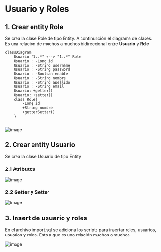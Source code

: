 # Usuario y Roles

## 1. Crear entity Role

Se crea la clase Role de tipo Entity. A continuación el diagrama de clases. Es una relación de muchos a muchos bidireccional entre **Usuario** y **Role** 

```mermaid
classDiagram
    Usuario "1..*" <--> "1..*" Role
    Usuario : -Long id
    Usuario : -String username
    Usuario : -String password
    Usuario : -Boolean enable
    Usuario : -String nombre
    Usuario : -String apellido
    Usuario : -String email
    Usuario: +getter()
    Usuario: +setter()
    class Role{
        -Long id
        +String nombre
        +getterSetter()        
    }
    
```


![image](https://github.com/crodrigr/spring-boot-angular-confenalco/assets/31961588/970d7e93-0c26-4795-ae4e-f0c94fea4d87)

## 2. Crear entity Usuario

Se crea la clase Usuario de tipo Entity

### 2.1 Atributos
![image](https://github.com/crodrigr/spring-boot-angular-confenalco/assets/31961588/488f355e-6bd4-47fb-ad7c-c0716da7d5e9)

### 2.2 Getter y Setter

![image](https://github.com/crodrigr/spring-boot-angular-confenalco/assets/31961588/72cbe6e0-fb77-4878-a61b-87cf37a844ed)

## 3. Insert de usuario y roles

En el archivo import.sql se adiciona los scripts para insertar roles, usuarios, usuarios y roles. Esto a que es una relación muchos a muchos

![image](https://github.com/crodrigr/spring-boot-angular-confenalco/assets/31961588/52fdd256-c60e-4cf8-8e36-7b0f383dd574)
